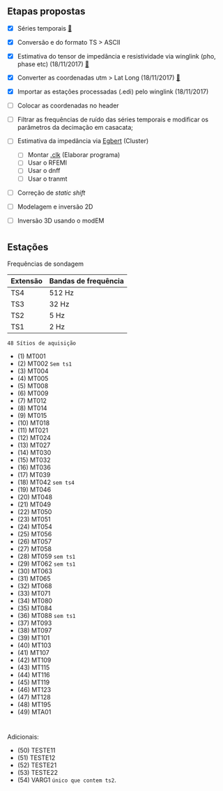## Etapas propostas

- [x] Séries temporais [:mag_right:](https://github.com/arturbenevides/Magnetotelluric/blob/master/TSeries.1.pdf)

- [x] Conversão e do formato TS > ASCII
 
- [x] Estimativa do tensor de impedância  e resistividade via winglink (pho, phase etc) (18/11/2017) [:mag_right:](https://github.com/arturbenevides/Magnetotelluric/tree/master/Processamento/sondagens)


- [x] Converter as coordenadas utm > Lat Long (18/11/2017) [:mag_right:](https://github.com/arturbenevides/Magnetotelluric/blob/master/Processamento/convert_utm_lat_long.ipynb)

- [x] Importar as estações processadas (.edi) pelo winglink (18/11/2017)

- [ ] Colocar as coordenadas no header

- [ ] Filtrar as frequências de ruído das séries temporais e modificar os parâmetros da decimação em casacata;


- [ ] Estimativa da impedância via [Egbert](http://www.complete-mt-solutions.com/mtnet/main/source.html#dec_codes) (Cluster)
  
   - [ ] Montar [.clk](https://github.com/arturbenevides/Magnetotelurico/blob/master/Processamento/clk.md) (Elaborar programa)
   - [ ] Usar o RFEMI
   - [ ] Usar o dnff
   - [ ] Usar o tranmt
   
- [ ] Correção de *static shift*   
- [ ] Modelagem e inversão 2D

- [ ] Inversão 3D usando o modEM

#

## Estações


Frequências de sondagem

Extensão | Bandas de frequência 
---------|----------------------
TS4      | 512 Hz
TS3      |  32 Hz
TS2      |   5 Hz
TS1      |   2 Hz


`48 Sítios de aquisição`

- (1)  MT001
- (2)  MT002 `Sem ts1` 
- (3)  MT004
- (4)  MT005
- (5)  MT008
- (6)  MT009
- (7)  MT012
- (8)  MT014
- (9)  MT015
- (10) MT018
- (11) MT021
- (12) MT024
- (13) MT027
- (14) MT030
- (15) MT032
- (16) MT036
- (17) MT039
- (18) MT042 `sem ts4` 
- (19) MT046
- (20) MT048
- (21) MT049 
- (22) MT050
- (23) MT051
- (24) MT054
- (25) MT056
- (26) MT057
- (27) MT058
- (28) MT059 `sem ts1`
- (29) MT062 `sem ts1` 
- (30) MT063
- (31) MT065
- (32) MT068
- (33) MT071 
- (34) MT080
- (35) MT084
- (36) MT088 `sem ts1`
- (37) MT093
- (38) MT097
- (39) MT101
- (40) MT103
- (41) MT107
- (42) MT109
- (43) MT115
- (44) MT116
- (45) MT119
- (46) MT123
- (47) MT128
- (48) MT195
- (49) MTA01
#

Adicionais:
- (50) TESTE11
- (51) TESTE12
- (52) TESTE21
- (53) TESTE22
- (54) VARG1 `único que contem ts2`.
#
